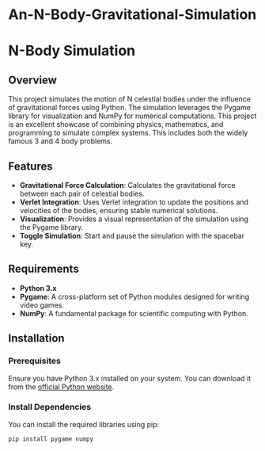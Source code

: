 # An-N-Body-Gravitational-Simulation
# N-Body Simulation

## Overview
This project simulates the motion of N celestial bodies under the influence of gravitational forces using Python. The simulation leverages the Pygame library for visualization and NumPy for numerical computations. This project is an excellent showcase of combining physics, mathematics, and programming to simulate complex systems.
This includes both the widely famous 3 and 4 body problems.

## Features
- **Gravitational Force Calculation**: Calculates the gravitational force between each pair of celestial bodies.
- **Verlet Integration**: Uses Verlet integration to update the positions and velocities of the bodies, ensuring stable numerical solutions.
- **Visualization**: Provides a visual representation of the simulation using the Pygame library.
- **Toggle Simulation**: Start and pause the simulation with the spacebar key.

## Requirements
- **Python 3.x**
- **Pygame**: A cross-platform set of Python modules designed for writing video games.
- **NumPy**: A fundamental package for scientific computing with Python.

## Installation

### Prerequisites
Ensure you have Python 3.x installed on your system. You can download it from the [official Python website](https://www.python.org/downloads/).

### Install Dependencies
You can install the required libraries using pip:
```sh
pip install pygame numpy
